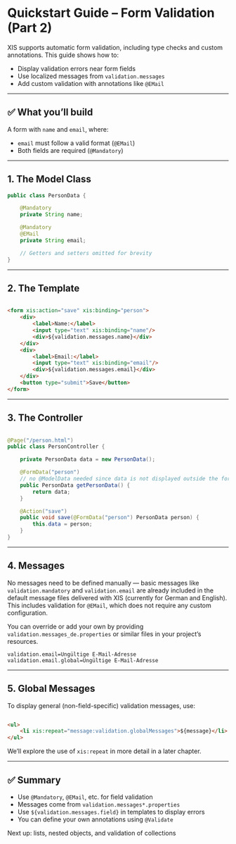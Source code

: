 # Quickstart Guide – Form Validation (Part 2)

XIS supports automatic form validation, including type checks and custom annotations. This guide shows how to:

- Display validation errors near form fields
- Use localized messages from `validation.messages`
- Add custom validation with annotations like `@EMail`

---

## ✅ What you’ll build

A form with `name` and `email`, where:

- `email` must follow a valid format (`@EMail`)
- Both fields are required (`@Mandatory`)

---

## 1. The Model Class

```java
public class PersonData {

    @Mandatory
    private String name;

    @Mandatory
    @EMail
    private String email;

    // Getters and setters omitted for brevity
}
```

---

## 2. The Template

```html

<form xis:action="save" xis:binding="person">
    <div>
        <label>Name:</label>
        <input type="text" xis:binding="name"/>
        <div>${validation.messages.name}</div>
    </div>
    <div>
        <label>Email:</label>
        <input type="text" xis:binding="email"/>
        <div>${validation.messages.email}</div>
    </div>
    <button type="submit">Save</button>
</form>
```

---

## 3. The Controller

```java

@Page("/person.html")
public class PersonController {

    private PersonData data = new PersonData();

    @FormData("person")
    // no @ModelData needed since data is not displayed outside the form
    public PersonData getPersonData() {
        return data;
    }

    @Action("save")
    public void save(@FormData("person") PersonData person) {
        this.data = person;
    }
}
```

---

## 4. Messages

No messages need to be defined manually — basic messages like `validation.mandatory` and `validation.email` are already
included in the default message files delivered with XIS (currently for German and English). This includes validation
for `@EMail`, which does not require any custom configuration.

You can override or add your own by providing `validation.messages_de.properties` or similar files in your project’s
resources.

```properties
validation.email=Ungültige E-Mail-Adresse
validation.email.global=Ungültige E-Mail-Adresse
```

---

## 5. Global Messages

To display general (non-field-specific) validation messages, use:

```html

<ul>
    <li xis:repeat="message:validation.globalMessages">${message}</li>
</ul>
```

We’ll explore the use of `xis:repeat` in more detail in a later chapter.

---

## ✅ Summary

- Use `@Mandatory`, `@EMail`, etc. for field validation
- Messages come from `validation.messages*.properties`
- Use `${validation.messages.field}` in templates to display errors
- You can define your own annotations using `@Validate`

Next up: lists, nested objects, and validation of collections

